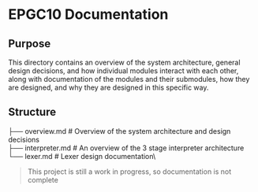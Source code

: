 # EPGC10 Documentation

## Purpose
This directory contains an overview of the system architecture, general design decisions, and how individual modules interact with each other, 
along with documentation of the modules and their submodules, how they are designed, and why they are designed in this specific way.

## Structure
├── overview.md # Overview of the system architecture and design decisions\
├── interpreter.md # An overview of the 3 stage interpreter architecture\
└── lexer.md # Lexer design documentation\

>This project is still a work in progress, so documentation is not complete
